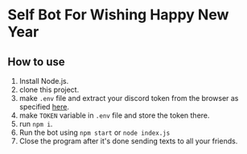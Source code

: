 # Self Bot For Wishing Happy New Year

## How to use

1. Install Node.js.
2. clone this project.
3. make `.env` file and extract your discord token from the browser as specified [here](https://discordjs-self-v13.netlify.app/#/docs/docs/main/general/welcome).
4. make `TOKEN` variable in `.env` file and store the token there.
5. run `npm i`.
6. Run the bot using `npm start` or `node index.js`
7. Close the program after it's done sending texts to all your friends.
